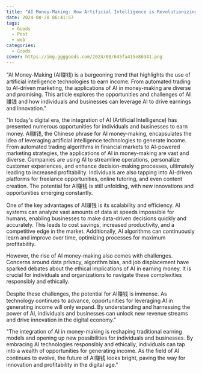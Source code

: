 ```yaml
---
title: "AI Money-Making: How Artificial Intelligence is Revolutionizing Earnings"
date: 2024-08-28 06:41:57
tags:
  - Goods
  - Post
  - web
categories:
  - Goods
cover: https://img.ggggoods.com/2024/08/645fa415e86941.png
---
```


"AI Money-Making (AI赚钱) is a burgeoning trend that highlights the use of artificial intelligence technologies to earn income. From automated trading to AI-driven marketing, the applications of AI in money-making are diverse and promising. This article explores the opportunities and challenges of AI赚钱 and how individuals and businesses can leverage AI to drive earnings and innovation."

"In today's digital era, the integration of AI (Artificial Intelligence) has presented numerous opportunities for individuals and businesses to earn money. AI赚钱, the Chinese phrase for AI money-making, encapsulates the idea of leveraging artificial intelligence technologies to generate income. From automated trading algorithms in financial markets to AI-powered marketing strategies, the applications of AI in money-making are vast and diverse. Companies are using AI to streamline operations, personalize customer experiences, and enhance decision-making processes, ultimately leading to increased profitability. Individuals are also tapping into AI-driven platforms for freelance opportunities, online tutoring, and even content creation. The potential for AI赚钱 is still unfolding, with new innovations and opportunities emerging constantly.

One of the key advantages of AI赚钱 is its scalability and efficiency. AI systems can analyze vast amounts of data at speeds impossible for humans, enabling businesses to make data-driven decisions quickly and accurately. This leads to cost savings, increased productivity, and a competitive edge in the market. Additionally, AI algorithms can continuously learn and improve over time, optimizing processes for maximum profitability.

However, the rise of AI money-making also comes with challenges. Concerns around data privacy, algorithm bias, and job displacement have sparked debates about the ethical implications of AI in earning money. It is crucial for individuals and organizations to navigate these complexities responsibly and ethically.

Despite these challenges, the potential for AI赚钱 is immense. As technology continues to advance, opportunities for leveraging AI in generating income will only expand. By understanding and harnessing the power of AI, individuals and businesses can unlock new revenue streams and drive innovation in the digital economy."

"The integration of AI in money-making is reshaping traditional earning models and opening up new possibilities for individuals and businesses. By embracing AI technologies responsibly and ethically, individuals can tap into a wealth of opportunities for generating income. As the field of AI continues to evolve, the future of AI赚钱 looks bright, paving the way for innovation and profitability in the digital age."
